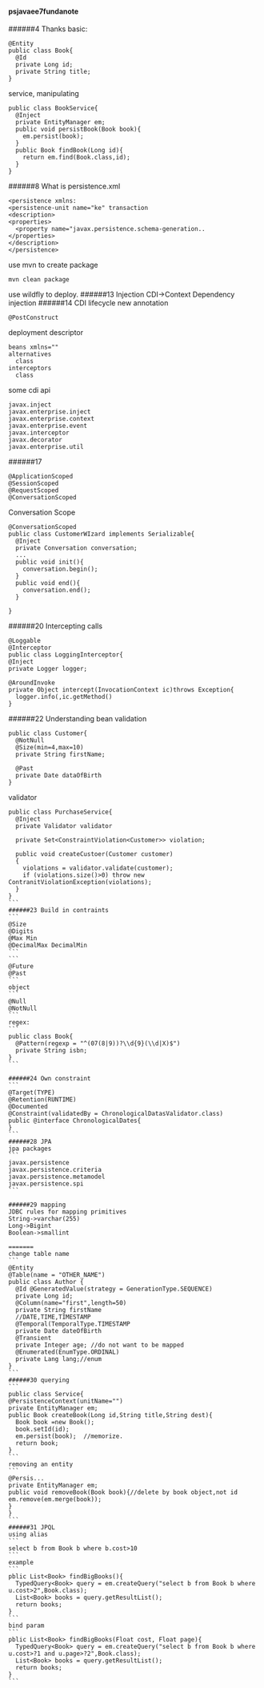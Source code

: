 #### psjavaee7fundanote
######4 Thanks
basic:
```
@Entity
public class Book{
  @Id
  private Long id;
  private String title;
}
```
service, manipulating
```
public class BookService{
  @Inject
  private EntityManager em;
  public void persistBook(Book book){
    em.persist(book);  
  }
  public Book findBook(Long id){
    return em.find(Book.class,id);
  }
}
```
######8 What is
persistence.xml
```
<persistence xmlns:
<persistence-unit name="ke" transaction
<description>
<properties>
  <property name="javax.persistence.schema-generation..
</properties>
</description>
</persistence>
```

use mvn to create package
```
mvn clean package
```
use wildfly to deploy.
######13 Injection
CDI->Context Dependency injection
######14  CDI lifecycle
new annotation
```
@PostConstruct
```
deployment descriptor
```
beans xmlns=""
alternatives
  class
interceptors
  class
```
some cdi api
```
javax.inject
javax.enterprise.inject
javax.enterprise.context
javax.enterprise.event
javax.interceptor
javax.decorator
javax.enterprise.util
```

######17
```
@ApplicationScoped
@SessionScoped
@RequestScoped
@ConversationScoped
```

Conversation Scope
```
@ConversationScoped
public class CustomerWIzard implements Serializable{
  @Inject
  private Conversation conversation;
  ...
  public void init(){
    conversation.begin();
  }
  public void end(){
    conversation.end();
  }
  
}
```

######20 Intercepting calls
```
@Loggable
@Interceptor
public class LoggingInterceptor{
@Inject
private Logger logger;

@AroundInvoke
private Object intercept(InvocationContext ic)throws Exception{
  logger.info(,ic.getMethod()
}
```
######22 Understanding bean validation
```
public class Customer{
  @NotNull
  @Size(min=4,max=10)
  private String firstName;
  
  @Past
  private Date dataOfBirth
}
```
validator
````
public class PurchaseService{
  @Inject
  private Validator validator
  
  private Set<ConstraintViolation<Customer>> violation;
  
  public void createCustoer(Customer customer)
  {
    violations = validator.validate(customer);
    if (violations.size()>0) throw new ContranitViolationException(violations);
  }
}
```
######23 Build in contraints
```
@Size
@Digits
@Max Min
@DecimalMax DecimalMin
```
```
@Future
@Past
```
object
```
@Null
@NotNull
```
regex:
```
public class Book{
  @Pattern(regexp = "^(07(8|9))?\\d{9}(\\d|X)$")
  private String isbn;
}
```

######24 Own constraint
```
@Target(TYPE)
@Retention(RUNTIME)
@Documented
@Constraint(validatedBy = ChronologicalDatasValidator.class)
public @interface ChronologicalDates{
}
```
######28 JPA
jpa packages
```
javax.persistence
javax.persistence.criteria
javax.persistence.metamodel
javax.persistence.spi
```

######29 mapping 
JDBC rules for mapping primitives  
String->varchar(255)
Long->Bigint
Boolean->smallint

=======
change table name
```
@Entity
@Table(name = "OTHER_NAME")
public class Author {
  @Id @GeneratedValue(strategy = GenerationType.SEQUENCE)
  private Long id;
  @Column(name="first",length=50)
  private String firstName
  //DATE,TIME,TIMESTAMP
  @Temporal(TemporalType.TIMESTAMP
  private Date dateOfBirth
  @Transient
  private Integer age; //do not want to be mapped
  @Enumerated(EnumType.ORDINAL)
  private Lang lang;//enum
}
```
######30 querying
```
public class Service{
@PersistenceContext(unitName="")
private EntityManager em;
public Book createBook(Long id,String title,String dest){
  Book book =new Book();
  book.setId(id);
  em.persist(book);  //memorize.
  return book;
}
```
removing an entity
```
@Persis...
private EntityManager em;
public void removeBook(Book book){//delete by book object,not id
em.remove(em.merge(book));
}
}
```
######31 JPQL
using alias
```
select b from Book b where b.cost>10
```
example
```
pblic List<Book> findBigBooks(){
  TypedQuery<Book> query = em.createQuery("select b from Book b where u.cost>2",Book.class);
  List<Book> books = query.getResultList();
  return books;
}
```
bind param
```
pblic List<Book> findBigBooks(Float cost, Float page){
  TypedQuery<Book> query = em.createQuery("select b from Book b where u.cost>?1 and u.page>?2",Book.class);
  List<Book> books = query.getResultList();
  return books;
}
```
